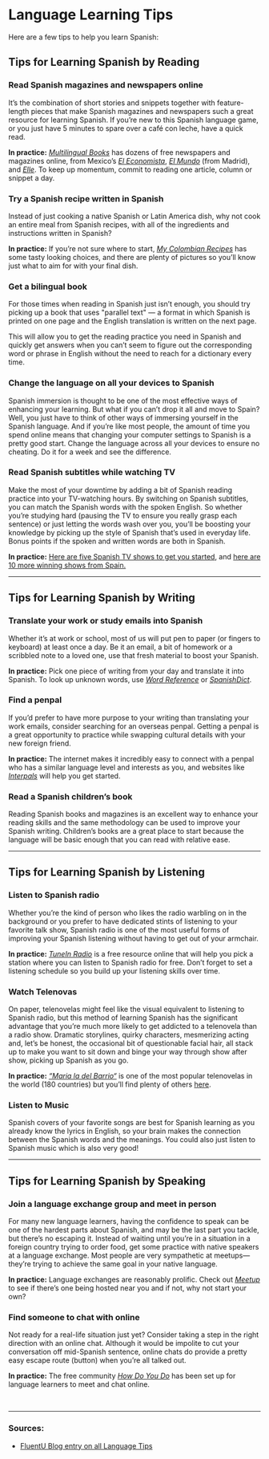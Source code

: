 <h1>Language Learning Tips</h1>
<p>Here are a few tips to help you learn Spanish:</p>

<p>
<h2><strong>Tips for Learning Spanish by Reading</strong></h2>

<h3>Read Spanish magazines and newspapers online</h3>
<p>It’s the combination of short stories and snippets together with feature-length pieces that make Spanish magazines and newspapers such a great resource for learning Spanish. If you’re new to this Spanish language game, or you just have 5 minutes to spare over a café con leche, have a quick read.</p>

<p><strong>In practice:</strong> <a href="https://shop.multilingualbooks.com/pages/learn-spanish-with-online-magazines"><i>Multilingual Books</i></a> has dozens of free newspapers and magazines online, from Mexico’s <a href="https://www.eleconomista.com.mx/"><i>El Economista</i></a>, <a href="https://www.elmundo.es/"><i>El Mundo</i></a> (from Madrid), and <a href="https://www.elle.com/es/"><i>Elle</i></a>. To keep up momentum, commit to reading one article, column or snippet a day.</p>


<h3>Try a Spanish recipe written in Spanish</h3>
<p>Instead of just cooking a native Spanish or Latin America dish, why not cook an entire meal from Spanish recipes, with all of the ingredients and instructions written in Spanish?</p>

<p><strong>In practice:</strong> If you’re not sure where to start, <a href="https://www.mycolombianrecipes.com/es/"><i>My Colombian Recipes</i></a> has some tasty looking choices, and there are plenty of pictures so you’ll know just what to aim for with your final dish.</p>


<h3>Get a bilingual book</h3>
<p>For those times when reading in Spanish just isn’t enough, you should try picking up a book that uses "parallel text" — a format in which Spanish is printed on one page and the English translation is written on the next page.</p>

<p>This will allow you to get the reading practice you need in Spanish and quickly get answers when you can’t seem to figure out the corresponding word or phrase in English without the need to reach for a dictionary every time.</p>


<h3>Change the language on all your devices to Spanish</h3>
<p>Spanish immersion is thought to be one of the most effective ways of enhancing your learning. But what if you can’t drop it all and move to Spain? Well, you just have to think of other ways of immersing yourself in the Spanish language. And if you’re like most people, the amount of time you spend online means that changing your computer settings to Spanish is a pretty good start. Change the language across all your devices to ensure no cheating. Do it for a week and see the difference.</p>


<h3>Read Spanish subtitles while watching TV</h3>
<p>Make the most of your downtime by adding a bit of Spanish reading practice into your TV-watching hours. By switching on Spanish subtitles, you can match the Spanish words with the spoken English. So whether you’re studying hard (pausing the TV to ensure you really grasp each sentence) or just letting the words wash over you, you’ll be boosting your knowledge by picking up the style of Spanish that’s used in everyday life. Bonus points if the spoken and written words are both in Spanish.</p>

<p><strong>In practice:</strong> <a href="https://www.fluentu.com/blog/spanish/spanish-tv-shows/">Here are five Spanish TV shows to get you started</a>, and <a href="https://www.fluentu.com/blog/spanish/spanish-immersion-tv/">here are 10 more winning shows from Spain.</a></p>

<hr>

<h2><strong>Tips for Learning Spanish by Writing</strong></h2>

<h3>Translate your work or study emails into Spanish</h3>
<p>Whether it’s at work or school, most of us will put pen to paper (or fingers to keyboard) at least once a day. Be it an email, a bit of homework or a scribbled note to a loved one, use that fresh material to boost your Spanish.</p>

<p><strong>In practice:</strong> Pick one piece of writing from your day and translate it into Spanish. To look up unknown words, use <a href="https://www.wordreference.com/"><i>Word Reference</i></a> or <a href="https://www.spanishdict.com/"><i>SpanishDict</i></a>.</p>


<h3>Find a penpal</h3>
<p>If you’d prefer to have more purpose to your writing than translating your work emails, consider searching for an overseas penpal. Getting a penpal is a great opportunity to practice while swapping cultural details with your new foreign friend.</p>

<p><strong>In practice:</strong> The internet makes it incredibly easy to connect with a penpal who has a similar language level and interests as you, and websites like <a href="https://www.interpals.net/"><i>Interpals</i></a> will help you get started.</p>


<h3>Read a Spanish children’s book</h3>
<p>Reading Spanish books and magazines is an excellent way to enhance your reading skills and the same methodology can be used to improve your Spanish writing. Children’s books are a great place to start because the language will be basic enough that you can read with relative ease.</p>

<hr>

<h2><strong>Tips for Learning Spanish by Listening</strong></h2>

<h3>Listen to Spanish radio</h3>
<p>Whether you’re the kind of person who likes the radio warbling on in the background or you prefer to have dedicated stints of listening to your favorite talk show, Spanish radio is one of the most useful forms of improving your Spanish listening without having to get out of your armchair.</p>

<p><strong>In practice:</strong> <a href="https://tunein.com/"><i>TuneIn Radio</i></a> is a free resource online that will help you pick a station where you can listen to Spanish radio for free. Don’t forget to set a listening schedule so you build up your listening skills over time.</p>


<h3>Watch Telenovas</h3>
<p>On paper, telenovelas might feel like the visual equivalent to listening to Spanish radio, but this method of learning Spanish has the significant advantage that you’re much more likely to get addicted to a telenovela than a radio show. Dramatic storylines, quirky characters, mesmerizing acting and, let’s be honest, the occasional bit of questionable facial hair, all stack up to make you want to sit down and binge your way through show after show, picking up Spanish as you go.</p>

<p><strong>In practice:</strong> <a href="https://www.fluentu.com/blog/spanish/best-telenovelas-for-learning-spanish/"><i>“Maria la del Barrio“</i></a> is one of the most popular telenovelas in the world (180 countries) but you’ll find plenty of others <a href="https://www.fluentu.com/blog/spanish/learn-spanish-telenovela/">here</a>.</p>


<h3>Listen to Music</h3>
<p>Spanish covers of your favorite songs are best for Spanish learning as you already know the lyrics in English, so your brain makes the connection between the Spanish words and the meanings. You could also just listen to Spanish music which is also very good!</p>

<hr>

<h2><strong>Tips for Learning Spanish by Speaking</strong></h2>

<h3>Join a language exchange group and meet in person</h3>
<p>For many new language learners, having the confidence to speak can be one of the hardest parts about Spanish, and may be the last part you tackle, but there’s no escaping it. Instead of waiting until you’re in a situation in a foreign country trying to order food, get some practice with native speakers at a language exchange. Most people are very sympathetic at meetups—they’re trying to achieve the same goal in your native language.</p>

<p><strong>In practice:</strong> Language exchanges are reasonably prolific. Check out <a href="https://www.meetup.com/"><i>Meetup</i></a> to see if there’s one being hosted near you and if not, why not start your own?</p>


<h3>Find someone to chat with online</h3>
<p>Not ready for a real-life situation just yet? Consider taking a step in the right direction with an online chat. Although it would be impolite to cut your conversation off mid-Spanish sentence, online chats do provide a pretty easy escape route (button) when you’re all talked out.</p>

<p><strong>In practice:</strong> The free community <a href="https://www.meetup.com/"><i>How Do You Do</i></a> has been set up for language learners to meet and chat online.</p>
</p>
<p>&nbsp;</p>

<hr>
<h3>Sources:</h3>
<ul>
<li><a href="https://www.fluentu.com/blog/spanish/tips-for-learning-spanish/">FluentU Blog entry on all Language Tips</a></li>
</ul>
